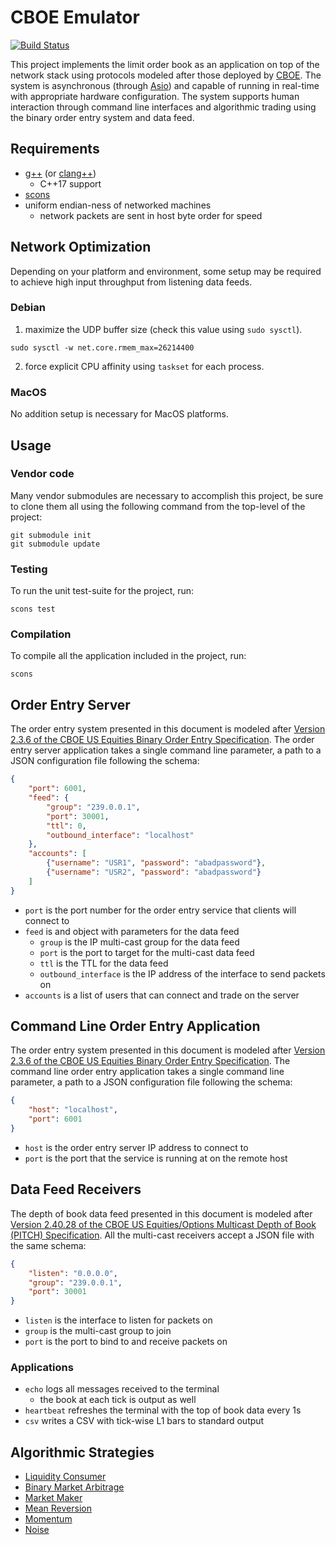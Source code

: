 # CBOE Emulator

[![Build Status][BuildStatus]][CIServer]

[CIServer]: https://travis-ci.com/Kautenja/CBOE-emulator
[BuildStatus]: https://travis-ci.com/Kautenja/CBOE-emulator.svg?token=FCkX2qMNHzx2qWEzZZMP&branch=master

This project implements the limit order book as an application on top of the
network stack using protocols modeled after those deployed by
[CBOE](https://www.cboe.com/). The system is asynchronous (through
[Asio](https://think-async.com/Asio/AsioStandalone.html)) and capable of
running in real-time with appropriate hardware configuration. The system
supports human interaction through command line interfaces and algorithmic
trading using the binary order entry system and data feed.

## Requirements

-   [g++](https://gcc.gnu.org/) (or [clang++](https://clang.llvm.org/))
    -   C++17 support
-   [scons](https://scons.org/)
-   uniform endian-ness of networked machines
    -   network packets are sent in host byte order for speed

## Network Optimization

Depending on your platform and environment, some setup may be required to
achieve high input throughput from listening data feeds.

### Debian

1.  maximize the UDP buffer size (check this value using `sudo sysctl`).

```shell
sudo sysctl -w net.core.rmem_max=26214400
```

2.  force explicit CPU affinity using `taskset` for each process.

### MacOS

No addition setup is necessary for MacOS platforms.

## Usage

### Vendor code

Many vendor submodules are necessary to accomplish this project, be sure to
clone them all using the following command from the top-level of the project:

```shell
git submodule init
git submodule update
```

### Testing

To run the unit test-suite for the project, run:

```shell
scons test
```

### Compilation

To compile all the application included in the project, run:

```shell
scons
```

## Order Entry Server

The order entry system presented in this document is modeled after
[Version 2.3.6 of the CBOE US Equities Binary Order Entry Specification](docs/pdf/BOE.pdf).
The order entry server application takes a single command line parameter, a
path to a JSON configuration file following the schema:

```json
{
    "port": 6001,
    "feed": {
        "group": "239.0.0.1",
        "port": 30001,
        "ttl": 0,
        "outbound_interface": "localhost"
    },
    "accounts": [
        {"username": "USR1", "password": "abadpassword"},
        {"username": "USR2", "password": "abadpassword"}
    ]
}
```

-   `port` is the port number for the order entry service that clients will
    connect to
-   `feed` is and object with parameters for the data feed
    -   `group` is the IP multi-cast group for the data feed
    -   `port` is the port to target for the multi-cast data feed
    -   `ttl` is the TTL for the data feed
    -   `outbound_interface` is the IP address of the interface to send
        packets on
-   `accounts` is a list of users that can connect and trade on the server

## Command Line Order Entry Application

The order entry system presented in this document is modeled after
[Version 2.3.6 of the CBOE US Equities Binary Order Entry Specification](docs/pdf/BOE.pdf).
The command line order entry application takes a single command line parameter,
a path to a JSON configuration file following the schema:

```json
{
    "host": "localhost",
    "port": 6001
}
```

-   `host` is the order entry server IP address to connect to
-   `port` is the port that the service is running at on the remote host

## Data Feed Receivers

The depth of book data feed presented in this document is modeled after
[Version 2.40.28 of the CBOE US Equities/Options Multicast Depth of Book (PITCH) Specification](docs/pdf/PITCH.pdf).
All the multi-cast receivers accept a JSON file with the same schema:

```json
{
    "listen": "0.0.0.0",
    "group": "239.0.0.1",
    "port": 30001
}
```

-   `listen` is the interface to listen for packets on
-   `group` is the multi-cast group to join
-   `port` is the port to bind to and receive packets on

### Applications

-   `echo` logs all messages received to the terminal
    -   the book at each tick is output as well
-   `heartbeat` refreshes the terminal with the top of book data every 1s
-   `csv` writes a CSV with tick-wise L1 bars to standard output

## Algorithmic Strategies

-   [Liquidity Consumer](include/strategies/liquidity_consumer.hpp)
-   [Binary Market Arbitrage](include/strategies/market_arbitrage.hpp)
-   [Market Maker](include/strategies/market_maker.hpp)
-   [Mean Reversion](include/strategies/mean_reversion.hpp)
-   [Momentum](include/strategies/momentum.hpp)
-   [Noise](include/strategies/noise.hpp)
